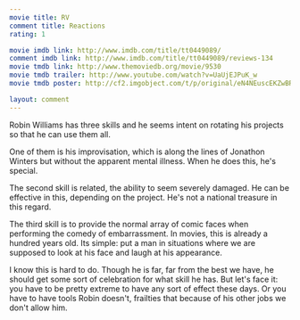 ```yaml
---
movie title: RV
comment title: Reactions
rating: 1

movie imdb link: http://www.imdb.com/title/tt0449089/
comment imdb link: http://www.imdb.com/title/tt0449089/reviews-134
movie tmdb link: http://www.themoviedb.org/movie/9530
movie tmdb trailer: http://www.youtube.com/watch?v=UaUjEJPuK_w
movie tmdb poster: http://cf2.imgobject.com/t/p/original/eN4NEuscEKZwBRD38U3tcIIer82.jpg

layout: comment
---
```


Robin Williams has three skills and he seems intent on rotating his projects so that he can use them all.

One of them is his improvisation, which is along the lines of Jonathon Winters but without the apparent mental illness. When he does this, he's special.

The second skill is related, the ability to seem severely damaged. He can be effective in this, depending on the project. He's not a national treasure in this regard.

The third skill is to provide the normal array of comic faces when performing the comedy of embarrassment. In movies, this is already a hundred years old. Its simple: put a man in situations where we are supposed to look at his face and laugh at his appearance.

I know this is hard to do. Though he is far, far from the best we have, he should get some sort of celebration for what skill he has. But let's face it: you have to be pretty extreme to have any sort of effect these days. Or you have to have tools Robin doesn't, frailties that because of his other jobs we don't allow him.
